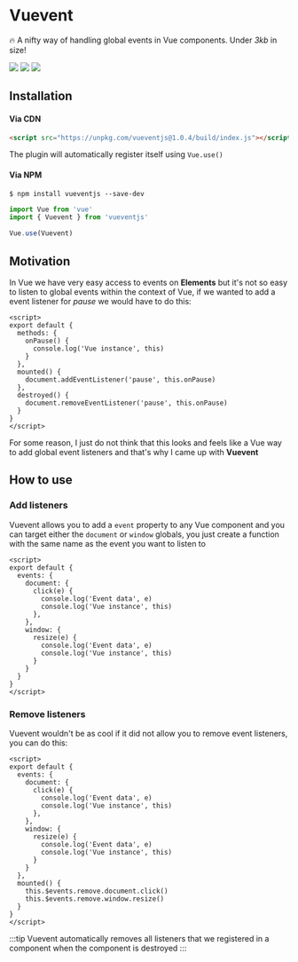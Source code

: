 # Vuevent

🔥 A nifty way of handling global events in Vue components. Under *3kb* in size!

![](https://img.shields.io/npm/v/vueventjs)
![](https://img.shields.io/npm/dw/vueventjs)
![](https://img.shields.io/github/issues/ShailenNaidoo/vuevent)

## Installation

#### Via CDN

```html
<script src="https://unpkg.com/vueventjs@1.0.4/build/index.js"></script>
```

The plugin will automatically register itself using `Vue.use()`

#### Via NPM

```shell
$ npm install vueventjs --save-dev
```

```javascript
import Vue from 'vue'
import { Vuevent } from 'vueventjs'

Vue.use(Vuevent)
```

## Motivation

In Vue we have very easy access to events on **Elements** but it's not so easy to listen to global events within the context of Vue, if we wanted to add a event listener for *pause* we would have to do this:

```vue
<script>
export default {
  methods: {
    onPause() {
      console.log('Vue instance', this)
    }
  },
  mounted() {
    document.addEventListener('pause', this.onPause)
  },
  destroyed() {
    document.removeEventListener('pause', this.onPause)
  }
}
</script>
```

For some reason, I just do not think that this looks and feels like a Vue way to add global event listeners and that's why I came up with **Vuevent**

## How to use

### Add listeners

Vuevent allows you to add a `event` property to any Vue component and you can target either the `document` or `window` globals, you just create a function with the same name as the event you want to listen to

```vue
<script>
export default {
  events: {
    document: {
      click(e) {
        console.log('Event data', e)
        console.log('Vue instance', this)
      },
    },
    window: {
      resize(e) {
        console.log('Event data', e)
        console.log('Vue instance', this)
      }
    }
  }
}
</script>
```

### Remove listeners

Vuevent wouldn't be as cool if it did not allow you to remove event listeners, you can do this:

```vue
<script>
export default {
  events: {
    document: {
      click(e) {
        console.log('Event data', e)
        console.log('Vue instance', this)
      },
    },
    window: {
      resize(e) {
        console.log('Event data', e)
        console.log('Vue instance', this)
      }
    }
  },
  mounted() {
    this.$events.remove.document.click()
    this.$events.remove.window.resize()
  }
}
</script>
```

:::tip
Vuevent automatically removes all listeners that we registered in a component when the component is destroyed
:::
